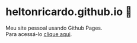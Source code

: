 # heltonricardo.github.io 🤠
Meu site pessoal usando Github Pages.  
Para acessá-lo [clique aqui](https://heltonricardo.github.io/).
